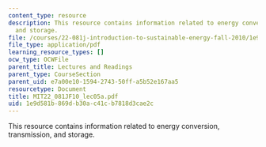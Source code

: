 ```yaml
---
content_type: resource
description: This resource contains information related to energy conversion, transmission,
  and storage.
file: /courses/22-081j-introduction-to-sustainable-energy-fall-2010/1e9d581b869db30ac41cb7818d3cae2c_MIT22_081JF10_lec05a.pdf
file_type: application/pdf
learning_resource_types: []
ocw_type: OCWFile
parent_title: Lectures and Readings
parent_type: CourseSection
parent_uid: e7a00e10-1594-2743-50ff-a5b52e167aa5
resourcetype: Document
title: MIT22_081JF10_lec05a.pdf
uid: 1e9d581b-869d-b30a-c41c-b7818d3cae2c
---
```

This resource contains information related to energy conversion, transmission, and storage.

